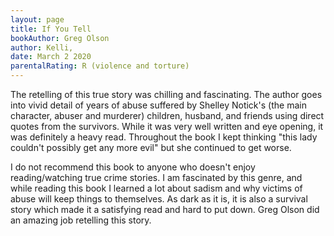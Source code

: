 ```yaml
---
layout: page
title: If You Tell
bookAuthor: Greg Olson
author: Kelli,
date: March 2 2020
parentalRating: R (violence and torture)
---
```

  The retelling of this true story was chilling and fascinating. The author goes into vivid detail of years of abuse suffered by Shelley Notick's (the main character, abuser and murderer) children, husband, and friends using direct quotes from the survivors. While it was very well written and eye opening, it was definitely a heavy read. Throughout the book I kept thinking "this lady couldn't possibly get any more evil" but she continued to get worse. 

I do not recommend this book to anyone who doesn't enjoy reading/watching true crime stories. I am fascinated by this genre, and while reading this book I learned a lot about sadism and why victims of abuse will keep things to themselves. As dark as it is, it is also a survival story which made it a satisfying read and hard to put down. Greg Olson did an amazing job retelling this story. 
